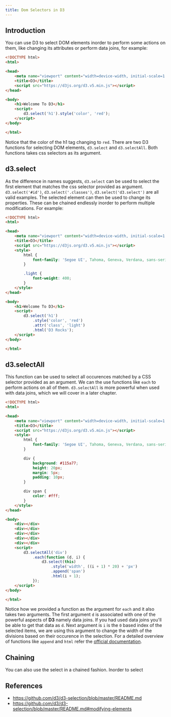 ```yaml
---
title: Dom Selectors in D3
---
```


## Introduction

You can use D3 to select DOM elements inorder to perform some actions on them, like changing its attributes or perform data joins, for example:

```html
<!DOCTYPE html>
<html>

<head>
    <meta name="viewport" content="width=device-width, initial-scale=1.0">
    <title>D3</title>
    <script src="https://d3js.org/d3.v5.min.js"></script>
</head>

<body>
    <h1>Welcome To D3</h1>
    <script>
        d3.select('h1').style('color', 'red');
    </script>
</body>

</html>
```
Notice that the color of the h1 tag changing to `red`. There are two D3 functions for selecting DOM elements, `d3.select` and `d3.selectAll`. Both functions takes css selectors as its argument.

## d3.select
As the difference in names suggests, `d3.select` can be used to select the first element that matches the css selector provided as argument. `d3.select('#id')`, `d3.select('.classes')`,  `d3.select('d3.select')` are all valid examples. The selected element can then be used to change its properties. These can be chained endlessly inorder to perform multiple modifications. For example:

```html
<!DOCTYPE html>
<html>

<head>
    <meta name="viewport" content="width=device-width, initial-scale=1.0">
    <title>D3</title>
    <script src="https://d3js.org/d3.v5.min.js"></script>
    <style>
        html {
            font-family: 'Segoe UI', Tahoma, Geneva, Verdana, sans-serif;
        }

        .light {
            font-weight: 400;
        }
    </style>
</head>

<body>
    <h1>Welcome To D3</h1>
    <script>
        d3.select('h1')
            .style('color', 'red')
            .attr('class', 'light')
            .html('D3 Rocks');
    </script>
</body>

</html>
```

## d3.selectAll
This function can be used to select all occurences matched by a CSS selector provided as an argument. We can the use functions like `each` to perform actions on all of them. `d3.selectAll` is more powerful when used with data joins, which we will cover in a later chapter.

```html
<!DOCTYPE html>
<html>

<head>
    <meta name="viewport" content="width=device-width, initial-scale=1.0">
    <title>D3</title>
    <script src="https://d3js.org/d3.v5.min.js"></script>
    <style>
        html {
            font-family: 'Segoe UI', Tahoma, Geneva, Verdana, sans-serif;
        }

        div {
            background: #115a77;
            height: 20px;
            margin: 5px;
            padding: 10px;
        }

        div span {
            color: #fff;
        }
    </style>
</head>

<body>
    <div></div>
    <div></div>
    <div></div>
    <div></div>
    <div></div>
    <script>
        d3.selectAll('div')
            .each(function (d, i) {
                d3.select(this)
                    .style('width', ((i + 1) * 20) + 'px')
                    .append('span')
                    .html(i + 1);
            });
    </script>
</body>

</html>
```

Notice how we provided a function as the argument for `each` and it also takes two arguments. The first argument `d` is associated with one of the powerful aspects of **D3** namely data joins. If you had used data joins you'll be able to get that data as `d`. Next argument is `i` is the `0` based index of the selected items, we are using this argument to change the width of the divisions based on their occurence in the selection. For a detailed overview of functions like `append` and `html` refer the [official documentation](https://github.com/d3/d3-selection/blob/master/README.md#modifying-elements).

## Chaining
You can also use the select in a chained fashion. Inorder to select 

## References
- https://github.com/d3/d3-selection/blob/master/README.md
- https://github.com/d3/d3-selection/blob/master/README.md#modifying-elements
